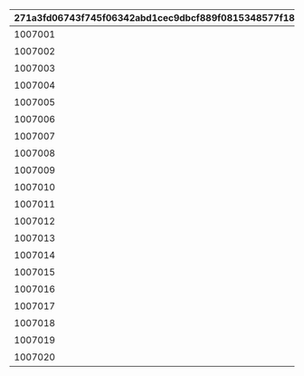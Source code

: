 |271a3fd06743f745f06342abd1cec9dbcf889f0815348577f185f290516855c6|f2301445a273956ff625de7a264746ad9690b52bbc11c8d6247fa55a4cf539b6|525653c9bcbc09183a1c09575b6291b32881586df53625d3fc27f163597291ce|16e754b396f424a44e8158698917889e4f045c987b0dc1f250bba288add8d9d3|d814929746cd7dda4bf5c57ad71a97949399a8d96b858ea1475d568ad6612ebb|351d0bb737ec3e9b311a64992eae2496681bc7ec465eb60d80ae9548a4080748|7955d01d391c964a83d46c2c6d1659c78aca5bf8cc751b42c9a9869ce0bab58d|
| --- | --- | --- | --- | --- | --- | --- |
|1007001|10070|绘画日记1|0|20039101|0|0|
|1007002|10070|绘画日记2|0|20039101|0|1007001|
|1007003|10070|绘画日记3|0|20039103|0|1007002|
|1007004|10070|绘画日记4|0|20039106|0|1007003|
|1007005|10070|绘画日记5|0|20039107|0|1007004|
|1007006|10070|绘画日记6|0|20039110|0|1007005|
|1007007|10070|绘画日记7|0|20039112|0|1007006|
|1007008|10070|绘画日记8|0|0|2003901|1007007|
|1007009|10070|惠理子的绘画日记|0|0|2003901|1007007|
|1007010|10070|静流的绘画日记|0|0|2003901|1007007|
|1007011|10070|绘画日记1（修改）|2021/07/14 21:00:00|20039101|0|0|
|1007012|10070|绘画日记2（修改）|2021/07/14 21:00:00|20039101|0|0|
|1007013|10070|绘画日记3（修改）|2021/07/14 21:00:00|20039103|0|0|
|1007014|10070|绘画日记4（修改）|2021/07/14 21:00:00|20039106|0|0|
|1007015|10070|绘画日记5（修改）|2021/07/14 21:00:00|20039107|0|0|
|1007016|10070|绘画日记6（修改）|2021/07/14 21:00:00|20039110|0|0|
|1007017|10070|绘画日记7（修改）|2021/07/14 21:00:00|20039112|0|0|
|1007018|10070|绘画日记8（修改）|2021/07/14 21:00:00|0|2003901|0|
|1007019|10070|惠理子的绘画日记（修改）|2021/07/14 21:00:00|0|2003901|0|
|1007020|10070|静流的绘画日记（修改）|2021/07/14 21:00:00|0|2003901|0|